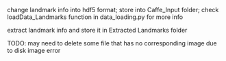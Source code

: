 change landmark info into hdf5 format; store into Caffe_Input folder; check loadData_Landmarks function in data_loading.py for more info

extract landmark info and store it in Extracted Landmarks folder

TODO: may need to delete some file that has no corresponding image due to disk image error